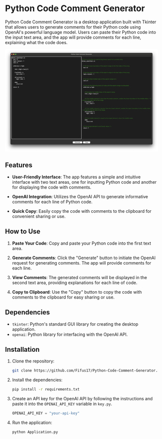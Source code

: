 # Python Code Comment Generator

Python Code Comment Generator is a desktop application built with Tkinter that allows users to generate comments for their Python code using OpenAI's powerful language model. Users can paste their Python code into the input text area, and the app will provide comments for each line, explaining what the code does.

![App Screenshot](Documentation/app.png)

## Features

- **User-Friendly Interface**: The app features a simple and intuitive interface with two text areas, one for inputting Python code and another for displaying the code with comments.

- **OpenAI Integration**: Utilizes the OpenAI API to generate informative comments for each line of Python code.

- **Quick Copy**: Easily copy the code with comments to the clipboard for convenient sharing or use.

## How to Use

1. **Paste Your Code**: Copy and paste your Python code into the first text area.

2. **Generate Comments**: Click the "Generate" button to initiate the OpenAI request for generating comments. The app will provide comments for each line.

3. **View Comments**: The generated comments will be displayed in the second text area, providing explanations for each line of code.

4. **Copy to Clipboard**: Use the "Copy" button to copy the code with comments to the clipboard for easy sharing or use.

## Dependencies

- `tkinter`: Python's standard GUI library for creating the desktop application.
- `openai`: Python library for interfacing with the OpenAI API.

## Installation

1. Clone the repository:

   ```bash
   git clone https://github.com/Fifus17/Python-Code-Comment-Generator.git
   ```

2. Install the dependencies:

    ```bash
    pip install -r requirements.txt
    ```

3. Create an API key for the OpenAI API by following the instructions and paste it into the `OPENAI_API_KEY` variable in `key.py`.

    ```python
    OPENAI_API_KEY = "your-api-key"
    ```

4. Run the application:

    ```bash
    python Application.py
    ```